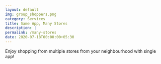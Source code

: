 ```yaml
---
layout: default
img: group_shoppers.png
category: Services
title: Same App, Many Stores
description: |
permalink: /many-stores
date: 2020-07-18T00:00:00+05:30
---
```

  Enjoy shopping from multiple stores from your neighbourhood with single app!
